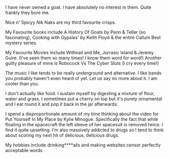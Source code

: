 I have never owned a goat. I have absolutely no interest in them. Quite frankly they bore me.

Nice n' Spicyy Nik Naks are my third favourite crisps.

My Favourite books include A History Of Goats by Penn & Teller (so fascinating), Cooking with Gypsies' by Keith Floyd & the entire Callum Best mystery series.

My Favourite Movies include Withnail and Me, Jurrasic Island & Jeremy Guire. (I've seen them so many times! I know them word for word!) Another guilty pleasure of mine is Robocock Vs The Cyber Sluts (I cry every time!)

The music I like tends to be really underground and alternative. I like bands you probably haven't even heard of yet. Let us say no more about it. I am cooler than you.

I don't actually like food. I sustain myself by digesting a mixture of flour, water and grass. I sometimes put a cherry on top but it's purely ornamental and I eat round it and pop it back in the jar afterwards.

I spend a disproportionate amount of my time thinking about the video for Put Yourself In My Place by Kylie Minogue. Specifically the fact that while floating in the spacecraft the left sleeve of her spacesuit is removed twice. I find it quite upsetting. I'm also massively addicted to drugs so I tend to think about scoring my next hit of delicious, delicious drugs.

My hobbies include drinking****ails and making websites censor perfectly acceptable words
